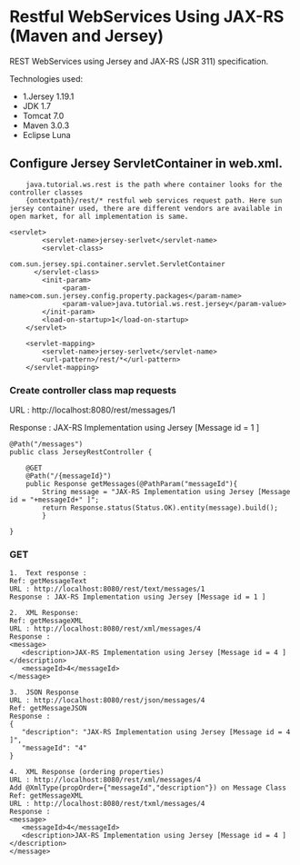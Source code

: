 # Restful WebServices Using JAX-RS (Maven and Jersey)
REST WebServices using Jersey and JAX-RS (JSR 311) specification.

Technologies used:
- 1.Jersey 1.19.1
- JDK 1.7
- Tomcat 7.0
- Maven 3.0.3
- Eclipse Luna
## Configure Jersey ServletContainer in web.xml.

```
	java.tutorial.ws.rest is the path where container looks for the controller classes
    {ontextpath}/rest/* restful web services request path. Here sun jersey container used, there are different vendors are available in open market, for all implementation is same.
```
```
<servlet>
		<servlet-name>jersey-serlvet</servlet-name>
		<servlet-class>
                     com.sun.jersey.spi.container.servlet.ServletContainer
      </servlet-class>
		<init-param>
		     <param-name>com.sun.jersey.config.property.packages</param-name>
		     <param-value>java.tutorial.ws.rest.jersey</param-value>
		</init-param>
		<load-on-startup>1</load-on-startup>
	</servlet>

	<servlet-mapping>
		<servlet-name>jersey-serlvet</servlet-name>
		<url-pattern>/rest/*</url-pattern>
	</servlet-mapping>
```
### Create controller class map requests
URL : http://localhost:8080/rest/messages/1

Response : JAX-RS Implementation using Jersey [Message id = 1 ]
```
@Path("/messages")
public class JerseyRestController {
	
	@GET
	@Path("/{messageId}")
	public Response getMessages(@PathParam("messageId"){
	    String message = "JAX-RS Implementation using Jersey [Message id = "+messageId+" ]";
		return Response.status(Status.OK).entity(message).build();
		}
	
}
```

### GET
```
1.  Text response : 
Ref: getMessageText
URL : http://localhost:8080/rest/text/messages/1
Response : JAX-RS Implementation using Jersey [Message id = 1 ]
````
```
2.  XML Response:
Ref: getMessageXML
URL : http://localhost:8080/rest/xml/messages/4
Response :
<message>
   <description>JAX-RS Implementation using Jersey [Message id = 4 ]</description>
   <messageId>4</messageId>
</message>
```
```
3.  JSON Response
URL : http://localhost:8080/rest/json/messages/4
Ref: getMessageJSON
Response :
{
   "description": "JAX-RS Implementation using Jersey [Message id = 4 ]",
   "messageId": "4"
}
```
```
4.  XML Response (ordering properties)
URL : http://localhost:8080/rest/xml/messages/4
Add @XmlType(propOrder={"messageId","description"}) on Message Class
Ref: getMessageXML
URL : http://localhost:8080/rest/txml/messages/4
Response :
<message>
   <messageId>4</messageId>
   <description>JAX-RS Implementation using Jersey [Message id = 4 ]</description>
</message>
```